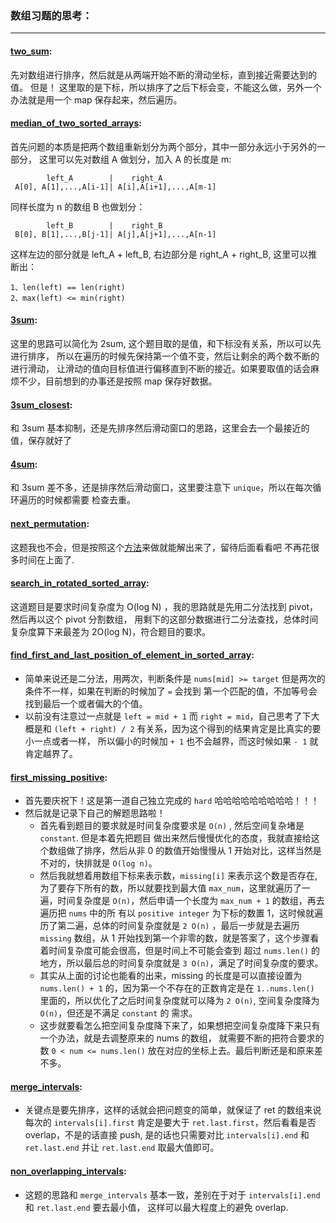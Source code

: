 ### 数组习题的思考：
------
#### [two_sum](../src/exercises/n0001_two_sum.rs):

先对数组进行排序，然后就是从两端开始不断的滑动坐标，直到接近需要达到的值。
但是！ 这里取的是下标，所以排序了之后下标会变，不能这么做，另外一个办法就是用一个 map 保存起来，然后遍历。

#### [median_of_two_sorted_arrays](../src/exercises/n0004_median_of_two_sorted_arrays.rs): 
首先问题的本质是把两个数组重新划分为两个部分，其中一部分永远小于另外的一部分，
这里可以先对数组 A 做划分，加入 A 的长度是 m:
```
        left_A        |    right_A
 A[0], A[1],...,A[i-1]| A[i],A[i+1],...,A[m-1]
```
  同样长度为 n 的数组 B 也做划分：
```
        left_B        |    right_B
 B[0], B[1],...,B[j-1]| A[j],A[j+1],...,A[n-1]   
```
这样左边的部分就是 left_A + left_B, 右边部分是 right_A + right_B, 这里可以推断出：
```
1、len(left) == len(right)
2、max(left) <= min(right)
```

#### [3sum](../src/exercises/n0015_3sum.rs):

这里的思路可以简化为 2sum, 这个题目取的是值，和下标没有关系，所以可以先进行排序，
所以在遍历的时候先保持第一个值不变，然后让剩余的两个数不断的进行滑动，
让滑动的值向目标值进行偏移直到不断的接近。如果要取值的话会麻烦不少，目前想到的办事还是按照 map
保存好数据。

#### [3sum_closest](../src/exercises/n0016_3sum_closest.rs):

和 3sum 基本抑制，还是先排序然后滑动窗口的思路，这里会去一个最接近的值，保存就好了

#### [4sum](../src/exercises/n0018_4sum.rs):

和 3sum 差不多，还是排序然后滑动窗口，这里要注意下 `unique`，所以在每次循环遍历的时候都需要
检查去重。

#### [next_permutation](../src/exercises/n0031_next_permutation.rs):

这题我也不会，但是按照这个[方法](https://leetcode.com/problems/next-permutation/discuss/13866/Share-my-O(n)-time-solution)来做就能解出来了，留待后面看看吧 不再花很多时间在上面了.

#### [search_in_rotated_sorted_array](../src/exercises/n0033_search_in_rotated_sorted_array.rs):

这道题目是要求时间复杂度为 O(log N) ，我的思路就是先用二分法找到 pivot，然后再以这个 pivot 分割数组，
用剩下的这部分数据进行二分法查找，总体时间复杂度算下来最差为 2O(log N)，符合题目的要求。

#### [find_first_and_last_position_of_element_in_sorted_array](../src/exercises/n0034_find_first_and_last_position_of_element_in_sorted_array.rs):

- 简单来说还是二分法，用两次，判断条件是 `nums[mid] >= target`
但是两次的条件不一样，如果在判断的时候加了 `=` 会找到
第一个匹配的值，不加等号会找到最后一个或者偏大的个值。
- 以前没有注意过一点就是 `left = mid + 1` 而 `right = mid`，自己思考了下大概是和
`(left + right) / 2` 有关系，因为这个得到的结果肯定是比真实的要小一点或者一样，
所以偏小的时候加 `+ 1` 也不会越界，而这时候如果 `- 1` 就肯定越界了。

#### [first_missing_positive](../src/exercises/n0041_first_missing_positive.rs):

- 首先要庆祝下！这是第一道自己独立完成的 `hard` 哈哈哈哈哈哈哈哈哈！！！
- 然后就是记录下自己的解题思路啦！
  + 首先看到题目的要求就是时间复杂度要求是 `O(n)` , 然后空间复杂堵是 `constant`. 但是本着先把题目
  做出来然后慢慢优化的态度，我就直接给这个数组做了排序，然后从非 0 的数值开始慢慢从 1 开始对比，这样当然是
  不对的，快排就是 `O(log n)`。
  + 然后我就想着用数组下标来表示数，`missing[i]` 来表示这个数是否存在, 为了要存下所有的数，所以就要找到最大值
   `max_num`，这里就遍历了一遍，时间复杂度是 `O(n)`，然后申请一个长度为 `max_num + 1` 的数组，再去遍历把 `nums` 中的所
   有以 `positive integer` 为下标的数置 1，这时候就遍历了第二遍，总体的时间复杂度就是 `2 O(n)` ，最后一步就是去遍历
   `missing` 数组，从 1 开始找到第一个非零的数，就是答案了，这个步骤看着时间复杂度可能会很高，但是时间上不可能会查到
   超过 `nums.len()` 的地方，所以最后总的时间复杂度就是 `3 O(n)`，满足了时间复杂度的要求。
  + 其实从上面的讨论也能看的出来，missing 的长度是可以直接设置为 `nums.len() + 1` 的，因为第一个不存在的正数肯定是在
  `1..nums.len()` 里面的，所以优化了之后时间复杂度就可以降为 `2 O(n)`, 空间复杂度降为 `O(n)`，但还是不满足 `constant` 的
  需求。
  + 这步就要看怎么把空间复杂度降下来了，如果想把空间复杂度降下来只有一个办法，就是去调整原来的 nums 的数组，
  就需要不断的把符合要求的数 `0 < num <= nums.len()` 放在对应的坐标上去。最后判断还是和原来差不多。

#### [merge_intervals](../src/exercises/n0056_merge_intervals.rs):
- 关键点是要先排序，这样的话就会把问题变的简单，就保证了 ret 的数组来说每次的 `intervals[i].first`
肯定是要大于 `ret.last.first`，然后看看是否 overlap，不是的话直接 push, 是的话也只需要对比 `intervals[i].end` 和 `ret.last.end` 
并让 `ret.last.end` 取最大值即可。

#### [non_overlapping_intervals](../src/exercises/n0435_non_overlapping_intervals.rs):
- 这题的思路和 `merge_intervals` 基本一致，差别在于对于 `intervals[i].end` 和 `ret.last.end` 要去最小值，
这样可以最大程度上的避免 overlap.

